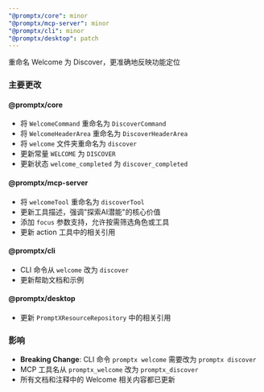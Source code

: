 ```yaml
---
"@promptx/core": minor
"@promptx/mcp-server": minor
"@promptx/cli": minor
"@promptx/desktop": patch
---
```


重命名 Welcome 为 Discover，更准确地反映功能定位

### 主要更改

#### @promptx/core
- 将 `WelcomeCommand` 重命名为 `DiscoverCommand`
- 将 `WelcomeHeaderArea` 重命名为 `DiscoverHeaderArea`
- 将 `welcome` 文件夹重命名为 `discover`
- 更新常量 `WELCOME` 为 `DISCOVER`
- 更新状态 `welcome_completed` 为 `discover_completed`

#### @promptx/mcp-server
- 将 `welcomeTool` 重命名为 `discoverTool`
- 更新工具描述，强调"探索AI潜能"的核心价值
- 添加 `focus` 参数支持，允许按需筛选角色或工具
- 更新 action 工具中的相关引用

#### @promptx/cli
- CLI 命令从 `welcome` 改为 `discover`
- 更新帮助文档和示例

#### @promptx/desktop
- 更新 `PromptXResourceRepository` 中的相关引用

### 影响
- **Breaking Change**: CLI 命令 `promptx welcome` 需要改为 `promptx discover`
- MCP 工具名从 `promptx_welcome` 改为 `promptx_discover`
- 所有文档和注释中的 Welcome 相关内容都已更新